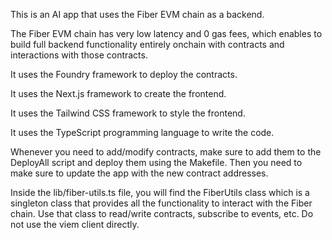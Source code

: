 This is an AI app that uses the Fiber EVM chain as a backend.

The Fiber EVM chain has very low latency and 0 gas fees, which enables to build full backend functionality entirely onchain with contracts and interactions with those contracts.

It uses the Foundry framework to deploy the contracts.

It uses the Next.js framework to create the frontend.

It uses the Tailwind CSS framework to style the frontend.

It uses the TypeScript programming language to write the code.

Whenever you need to add/modify contracts, make sure to add them to the DeployAll script and deploy them using the Makefile. Then you need to make sure to update the app with the new contract addresses.

Inside the lib/fiber-utils.ts file, you will find the FiberUtils class which is a singleton class that provides all the functionality to interact with the Fiber chain.
Use that class to read/write contracts, subscribe to events, etc. Do not use the viem client directly.
